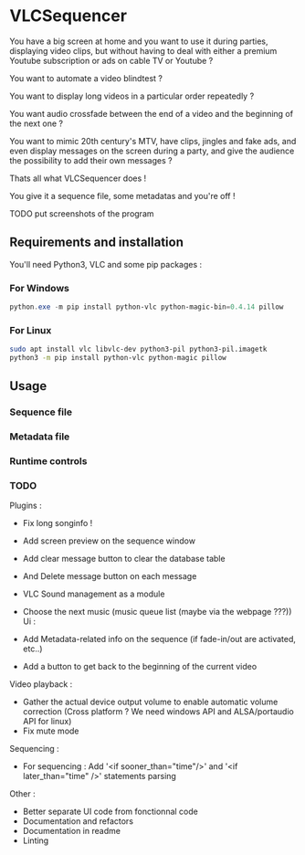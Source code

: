 # VLCSequencer

You have a big screen at home and you want to use it during parties, displaying video clips, but without having to deal with either
a premium Youtube subscription or ads on cable TV or Youtube ?

You want to automate a video blindtest ?

You want to display long videos in a particular order repeatedly ?

You want audio crossfade between the end of a video and the beginning of the next one ?

You want to mimic 20th century's MTV, have clips, jingles and fake ads, and even display messages on the screen during a party, and give the audience the possibility to add their own messages ?

Thats all what VLCSequencer does !

You give it a sequence file, some metadatas and you're off !

TODO put screenshots of the program

## Requirements and installation

You'll need Python3, VLC and some pip packages :

### For Windows

```powershell
python.exe -m pip install python-vlc python-magic-bin=0.4.14 pillow
```

### For Linux

```bash
sudo apt install vlc libvlc-dev python3-pil python3-pil.imagetk
python3 -m pip install python-vlc python-magic pillow
```

## Usage

### Sequence file

### Metadata file

### Runtime controls

### TODO

Plugins :

- Fix long songinfo !
- Add screen preview on the sequence window
- Add clear message button to clear the database table
- And Delete message button on each message
- VLC Sound management as a module
- Choose the next music (music queue list (maybe via the webpage ???))
Ui :

- Add Metadata-related info on the sequence (if fade-in/out are activated, etc..)
- Add a button to get back to the beginning of the current video

Video playback :

- Gather the actual device output volume to enable automatic volume correction (Cross platform ? We need windows API and ALSA/portaudio API for linux)
- Fix mute mode

Sequencing :

- For sequencing : Add '\<if sooner_than="time"/>' and '\<if later_than="time" />' statements parsing

Other :

- Better separate UI code from fonctionnal code
- Documentation and refactors
- Documentation in readme
- Linting
